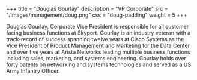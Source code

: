 +++
title = "Douglas Gourlay"
description = "VP Corporate"
src = "/images/management/doug.png"
css = "doug-padding"
weight = 5
+++

Douglas Gourlay, Corporate Vice President is responsible for all customer facing business functions at Skyport.  Gourlay is an industry veteran with a track-record of success spanning twelve years at Cisco Systems as the Vice President of Product Management and Marketing for the Data Center and over five years at Arista Networks leading multiple business functions including sales, marketing, and systems engineering.  Gourlay holds over forty patents on networking and systems technologies and served as a US Army Infantry Officer.
